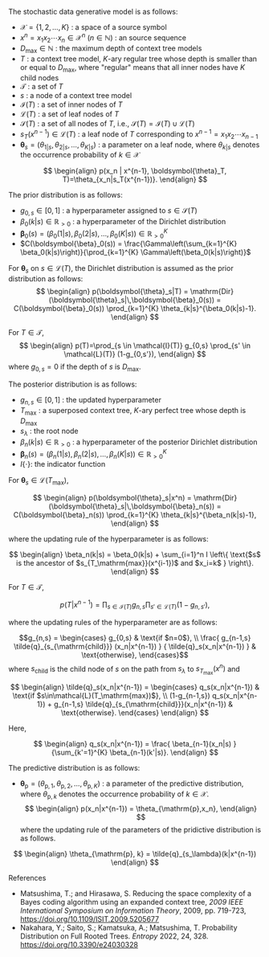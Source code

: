 <!--
Document Author
Koshi Shimada <shimada.koshi.re@gmail.com>
-->

The stochastic data generative model is as follows:

* $\mathcal{X}=\{1,2,\ldots,K\}$ : a space of a source symbol
* $x^n = x_1 x_2 \cdots x_n \in \mathcal{X}^n~(n\in\mathbb{N})$ : an source sequence
* $D_\mathrm{max} \in \mathbb{N}$ : the maximum depth of context tree models
* $T$ : a context tree model, $K$-ary regular tree whose depth is smaller than or equal to $D_\mathrm{max}$, where "regular" means that all inner nodes have $K$ child nodes
* $\mathcal{T}$ : a set of $T$
* $s$ : a node of a context tree model
* $\mathcal{I}(T)$ : a set of inner nodes of $T$
* $\mathcal{L}(T)$ : a set of leaf nodes of $T$
* $\mathcal{S}(T)$ : a set of all nodes of $T$, i.e., $\mathcal{S}(T) = \mathcal{I}(T) \cup \mathcal{L}(T)$
* $s_T(x^{n-1}) \in \mathcal{L}(T)$ : a leaf node of $T$ corresponding to $x^{n-1} = x_1 x_2\cdots x_{n-1}$
* $\boldsymbol{\theta}_s = (\theta_{1|s}, \theta_{2|s}, \ldots, \theta_{K|s})$ : a parameter on a leaf node, where $\theta_{k|s}$ denotes the occurrence probability of $k\in\mathcal{X}$

$$
\begin{align}
    p(x_n | x^{n-1}, \boldsymbol{\theta}_T, T)=\theta_{x_n|s_T(x^{n-1})}.
\end{align}
$$

The prior distribution is as follows:

* $g_{0,s} \in [0,1]$ : a hyperparameter assigned to $s \in \mathcal{S}(T)$
* $\beta_0(k|s) \in\mathbb{R}_{>0}$ : a hyperparameter of the Dirichlet distribution
* $\boldsymbol{\beta}_0(s) = (\beta_0(1|s), \beta_0(2|s), \ldots, \beta_0(K|s)) \in\mathbb{R}^{K}_{>0}$
* $C(\boldsymbol{\beta}_0(s)) = \frac{\Gamma\left(\sum_{k=1}^{K} \beta_0(k|s)\right)}{\prod_{k=1}^{K} \Gamma\left(\beta_0(k|s)\right)}$

For $\boldsymbol{\theta}_s$ on $s\in\mathcal{L}(T)$, the Dirichlet distribution is assumed as the prior distribution as follows:
$$
\begin{align}
    p(\boldsymbol{\theta}_s|T) = \mathrm{Dir}(\boldsymbol{\theta}_s|\,\boldsymbol{\beta}_0(s)) = C(\boldsymbol{\beta}_0(s)) \prod_{k=1}^{K} \theta_{k|s}^{\beta_0(k|s)-1}.
\end{align}
$$

For $T \in \mathcal{T}$,
$$
\begin{align}
    p(T)=\prod_{s \in \mathcal{I}(T)} g_{0,s} \prod_{s' \in \mathcal{L}(T)} (1-g_{0,s'}),
\end{align}
$$
where $g_{0,s}=0$ if the depth of $s$ is $D_\mathrm{max}$.

The posterior distribution is as follows:

* $g_{n,s} \in [0,1]$ : the updated hyperparameter
* $T_\mathrm{max}$ : a superposed context tree, $K$-ary perfect tree whose depth is $D_\mathrm{max}$
* $s_\lambda$ : the root node
* $\beta_n(k|s) \in\mathbb{R}_{>0}$ : a hyperparameter of the posterior Dirichlet distribution
* $\boldsymbol{\beta}_n(s) = (\beta_n(1|s), \beta_n(2|s), \ldots, \beta_n(K|s)) \in\mathbb{R}^{K}_{>0}$
* $I \{ \cdot \}$: the indicator function

For $\boldsymbol{\theta}_s \in\mathcal{L}(T_\mathrm{max})$,

$$
\begin{align}
    p(\boldsymbol{\theta}_s|x^n) = \mathrm{Dir}(\boldsymbol{\theta}_s|\,\boldsymbol{\beta}_n(s)) = C(\boldsymbol{\beta}_n(s)) \prod_{k=1}^{K} \theta_{k|s}^{\beta_n(k|s)-1},
\end{align}
$$

where the updating rule of the hyperparameter is as follows:

$$
\begin{align}
    \beta_n(k|s) = \beta_0(k|s) + \sum_{i=1}^n I \left\{ \text{$s$ is the ancestor of $s_{T_\mathrm{max}}(x^{i-1})$ and $x_i=k$ } \right\}.
\end{align}
$$

For $T \in \mathcal{T}$,

$$p(T|x^{n-1})=\prod_{s \in \mathcal{I}(T)} g_{n,s} \prod_{s' \in \mathcal{L}(T)} (1-g_{n,s'}),$$

where the updating rules of the hyperparameter are as follows:

$$g_{n,s} =
\begin{cases}
    g_{0,s} & \text{if $n=0$}, \\
    \frac{ g_{n-1,s} \tilde{q}_{s_{\mathrm{child}}} (x_n|x^{n-1}) }
    { \tilde{q}_s(x_n|x^{n-1}) } & \text{otherwise},
\end{cases}$$
where $s_{\mathrm{child}}$ is the child node of $s$ on the path from $s_\lambda$ to $s_{T_\mathrm{max}}(x^n)$ and

$$
\begin{align}
    \tilde{q}_s(x_n|x^{n-1}) =
    \begin{cases}
        q_s(x_n|x^{n-1}) & \text{if $s\in\mathcal{L}(T_\mathrm{max})$}, \\
        (1-g_{n-1,s}) q_s(x_n|x^{n-1}) + g_{n-1,s} \tilde{q}_{s_{\mathrm{child}}}(x_n|x^{n-1}) & \text{otherwise}.
    \end{cases}
\end{align}
$$

Here,

$$
\begin{align}
    q_s(x_n|x^{n-1}) = \frac{ \beta_{n-1}(x_n|s) }
    {\sum_{k'=1}^{K} \beta_{n-1}(k'|s)}.
\end{align}
$$

The predictive distribution is as follows:

* $\boldsymbol{\theta}_\mathrm{p} = (\theta_{\mathrm{p},1}, \theta_{\mathrm{p},2}, \ldots, \theta_{\mathrm{p},K})$ : a parameter of the predictive distribution, where $\theta_{\mathrm{p},k}$ denotes the occurrence probability of $k\in\mathcal{X}$.
$$
\begin{align}
p(x_n|x^{n-1}) = \theta_{\mathrm{p},x_n},
\end{align}
$$
where the updating rule of the parameters of the pridictive distribution is as follows.

$$
\begin{align}
\theta_{\mathrm{p}, k} = \tilde{q}_{s_\lambda}(k|x^{n-1})
\end{align}
$$

References

* Matsushima, T.; and Hirasawa, S. Reducing the space complexity of a Bayes coding algorithm using an expanded context tree, *2009 IEEE International Symposium on Information Theory*, 2009, pp. 719-723, https://doi.org/10.1109/ISIT.2009.5205677
* Nakahara, Y.; Saito, S.; Kamatsuka, A.; Matsushima, T. Probability Distribution on Full Rooted Trees. *Entropy* 2022, 24, 328. https://doi.org/10.3390/e24030328
